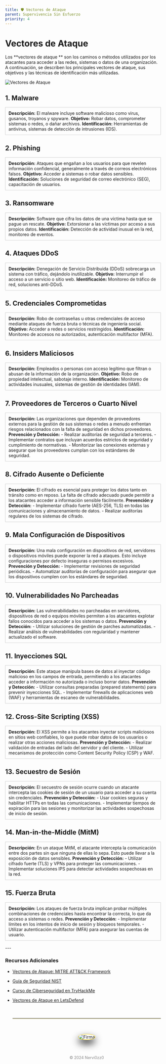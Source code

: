 ```yaml
---
title: 🛡️ Vectores de Ataque 
parent: Supervivencia Sin Esfuerzo
priority: 4
---
```


# Vectores de Ataque 

Los **vectores de ataque ** son los caminos o métodos utilizados por los atacantes para acceder a las redes, sistemas o datos de una organización. A continuación, se describen los principales vectores de ataque, sus objetivos y las técnicas de identificación más utilizadas.

![Vectores de Ataque ](/assets/images/vectores.jpg)

## 1. Malware

<div style="border: 1px solid #ccc; padding: 10px; margin-bottom: 15px;">
<strong>Descripción:</strong> El malware incluye software malicioso como virus, gusanos, troyanos y spyware.  
<strong>Objetivo:</strong> Robar datos, comprometer sistemas o redes, o dañar archivos.  
<strong>Identificación:</strong> Herramientas de antivirus, sistemas de detección de intrusiones (IDS).  
</div>

## 2. Phishing

<div style="border: 1px solid #ccc; padding: 10px; margin-bottom: 15px;">
<strong>Descripción:</strong> Ataques que engañan a los usuarios para que revelen información confidencial, generalmente a través de correos electrónicos falsos.  
<strong>Objetivo:</strong> Acceder a sistemas o robar datos sensibles.  
<strong>Identificación:</strong> Soluciones de seguridad de correo electrónico (SEG), capacitación de usuarios.  
</div>

## 3. Ransomware

<div style="border: 1px solid #ccc; padding: 10px; margin-bottom: 15px;">
<strong>Descripción:</strong> Software que cifra los datos de una víctima hasta que se pague un rescate.  
<strong>Objetivo:</strong> Extorsionar a las víctimas por acceso a sus propios datos.  
<strong>Identificación:</strong> Detección de actividad inusual en la red, monitoreo de eventos.  
</div>

## 4. Ataques DDoS

<div style="border: 1px solid #ccc; padding: 10px; margin-bottom: 15px;">
<strong>Descripción:</strong> Denegación de Servicio Distribuida (DDoS) sobrecarga un sistema con tráfico, dejándolo inutilizable.  
<strong>Objetivo:</strong> Interrumpir el acceso a un servicio o sitio web.  
<strong>Identificación:</strong> Monitoreo de tráfico de red, soluciones anti-DDoS.  
</div>

## 5. Credenciales Comprometidas

<div style="border: 1px solid #ccc; padding: 10px; margin-bottom: 15px;">
<strong>Descripción:</strong> Robo de contraseñas u otras credenciales de acceso mediante ataques de fuerza bruta o técnicas de ingeniería social.  
<strong>Objetivo:</strong> Acceder a redes o servicios restringidos.  
<strong>Identificación:</strong> Monitoreo de accesos no autorizados, autenticación multifactor (MFA).  
</div>

## 6. Insiders Maliciosos

<div style="border: 1px solid #ccc; padding: 10px; margin-bottom: 15px;">
<strong>Descripción:</strong> Empleados o personas con acceso legítimo que filtran o abusan de la información de la organización.  
<strong>Objetivo:</strong> Robo de propiedad intelectual, sabotaje interno.  
<strong>Identificación:</strong> Monitoreo de actividades inusuales, sistemas de gestión de identidades (IAM).  
</div>

## 7. Proveedores de Terceros o Cuarto Nivel

<div style="border: 1px solid #ccc; padding: 10px; margin-bottom: 15px;">
<strong>Descripción:</strong> Las organizaciones que dependen de proveedores externos para la gestión de sus sistemas o redes a menudo enfrentan riesgos relacionados con la falta de seguridad en dichos proveedores.  
<strong>Prevención y Detección:</strong>  
- Realizar auditorías de seguridad a terceros.  
- Implementar contratos que incluyan acuerdos estrictos de seguridad y cumplimiento de normativas.  
- Monitorizar las conexiones externas y asegurar que los proveedores cumplan con los estándares de seguridad.  
</div>

## 8. Cifrado Ausente o Deficiente

<div style="border: 1px solid #ccc; padding: 10px; margin-bottom: 15px;">
<strong>Descripción:</strong> El cifrado es esencial para proteger los datos tanto en tránsito como en reposo. La falta de cifrado adecuado puede permitir a los atacantes acceder a información sensible fácilmente.  
<strong>Prevención y Detección:</strong>  
- Implementar cifrado fuerte (AES-256, TLS) en todas las comunicaciones y almacenamiento de datos.  
- Realizar auditorías regulares de los sistemas de cifrado.  
</div>

## 9. Mala Configuración de Dispositivos

<div style="border: 1px solid #ccc; padding: 10px; margin-bottom: 15px;">
<strong>Descripción:</strong> Una mala configuración en dispositivos de red, servidores o dispositivos móviles puede exponer la red a ataques. Esto incluye configuraciones por defecto inseguras o permisos excesivos.  
<strong>Prevención y Detección:</strong>  
- Implementar revisiones de seguridad periódicas.  
- Automatizar auditorías de configuración para asegurar que los dispositivos cumplen con los estándares de seguridad.  
</div>

## 10. Vulnerabilidades No Parcheadas

<div style="border: 1px solid #ccc; padding: 10px; margin-bottom: 15px;">
<strong>Descripción:</strong> Las vulnerabilidades no parcheadas en servidores, dispositivos de red o equipos móviles permiten a los atacantes explotar fallos conocidos para acceder a los sistemas o datos.  
<strong>Prevención y Detección:</strong>  
- Utilizar soluciones de gestión de parches automatizadas.  
- Realizar análisis de vulnerabilidades con regularidad y mantener actualizado el software.  
</div>

## 11. Inyecciones SQL

<div style="border: 1px solid #ccc; padding: 10px; margin-bottom: 15px;">
<strong>Descripción:</strong> Este ataque manipula bases de datos al inyectar código malicioso en los campos de entrada, permitiendo a los atacantes acceder a información no autorizada o incluso borrar datos.  
<strong>Prevención y Detección:</strong>  
- Utilizar consultas preparadas (prepared statements) para prevenir inyecciones SQL.  
- Implementar firewalls de aplicaciones web (WAF) y herramientas de escaneo de vulnerabilidades.  
</div>

## 12. Cross-Site Scripting (XSS)

<div style="border: 1px solid #ccc; padding: 10px; margin-bottom: 15px;">
<strong>Descripción:</strong> El XSS permite a los atacantes inyectar scripts maliciosos en sitios web confiables, lo que puede robar datos de los usuarios o realizar otras acciones maliciosas.  
<strong>Prevención y Detección:</strong>  
- Realizar validación de entradas del lado del servidor y del cliente.  
- Utilizar mecanismos de protección como Content Security Policy (CSP) y WAF.  
</div>

## 13. Secuestro de Sesión

<div style="border: 1px solid #ccc; padding: 10px; margin-bottom: 15px;">
<strong>Descripción:</strong> El secuestro de sesión ocurre cuando un atacante intercepta las cookies de sesión de un usuario para acceder a su cuenta sin credenciales.  
<strong>Prevención y Detección:</strong>  
- Usar cookies seguras y habilitar HTTPs en todas las comunicaciones.  
- Implementar tiempos de expiración para las sesiones y monitorizar las actividades sospechosas de inicio de sesión.  
</div>

## 14. Man-in-the-Middle (MitM)

<div style="border: 1px solid #ccc; padding: 10px; margin-bottom: 15px;">
<strong>Descripción:</strong> En un ataque MitM, el atacante intercepta la comunicación entre dos partes sin que ninguna de ellas lo sepa. Esto puede llevar a la exposición de datos sensibles.  
<strong>Prevención y Detección:</strong>  
- Utilizar cifrado fuerte (TLS) y VPNs para proteger las comunicaciones.  
- Implementar soluciones IPS para detectar actividades sospechosas en la red.  
</div>

## 15. Fuerza Bruta

<div style="border: 1px solid #ccc; padding: 10px; margin-bottom: 15px;">
<strong>Descripción:</strong> Los ataques de fuerza bruta implican probar múltiples combinaciones de credenciales hasta encontrar la correcta, lo que da acceso a sistemas o redes.  
<strong>Prevención y Detección:</strong>  
- Implementar límites en los intentos de inicio de sesión y bloqueos temporales.  
- Utilizar autenticación multifactor (MFA) para asegurar las cuentas de usuario.  
</div>
---

### Recursos Adicionales

- [Vectores de Ataque: MITRE ATT&CK Framework](https://attack.mitre.org/)
- [Guía de Seguridad NIST](https://www.nist.gov/cyberframework)
- [Curso de Ciberseguridad en TryHackMe](https://tryhackme.com)
- [Vectores de Ataque en LetsDefend](https://www.letsdefend.io)
  <hr style="border: none; border-top: 1px solidrgb(255, 254, 248); margin: 50px 0; box-shadow: 0 1px 2px rgba(255, 215, 0, 0.6);">

  <div style="text-align: center; margin: 50px auto;">
    <img src="/assets/images/cojo.png" alt="Firma" style="max-width: 20%; border-radius: 50%; border: 1px solid #FFD700; box-shadow: 0 12px 24px rgba(0, 0, 0, 0.9);">
  </div>
  <div style="text-align: center; margin-top: 40px;">
    <p style="font-size: 0.9em; color: #888;">© 2024 Nervi0zz0</p>
  </div>